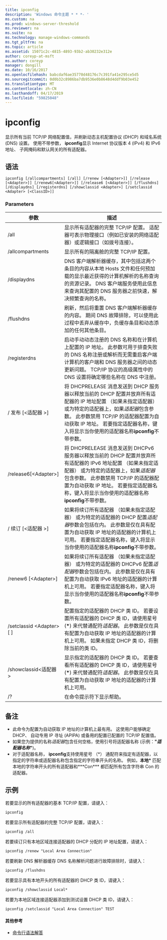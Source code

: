 ```yaml
---
title: ipconfig
description: 'Windows 命令主题 * * *- '
ms.custom: na
ms.prod: windows-server-threshold
ms.reviewer: na
ms.suite: na
ms.technology: manage-windows-commands
ms.tgt_pltfrm: na
ms.topic: article
ms.assetid: 15071c2c-4815-4893-93b2-ab30232e312e
author: coreyp-at-msft
ms.author: coreyp
manager: dongill
ms.date: 10/16/2017
ms.openlocfilehash: babcdaf6ae35770d48176c7c391fa41e295ce5d5
ms.sourcegitcommit: 0d0b32c8986ba7db9536e0b8648d4ddf9b03e452
ms.translationtype: MT
ms.contentlocale: zh-CN
ms.lasthandoff: 04/17/2019
ms.locfileid: "59825048"
---
```

# <a name="ipconfig"></a>ipconfig



显示所有当前 TCP/IP 网络配置值，并刷新动态主机配置协议 (DHCP) 和域名系统 (DNS) 设置。 使用不带参数， **ipconfig**显示 Internet 协议版本 4 (IPv4) 和 IPv6 地址、 子网掩码和默认网关的所有适配器。

## <a name="syntax"></a>语法

```
ipconfig [/allcompartments] [/all] [/renew [<Adapter>]] [/release [<Adapter>]] [/renew6[<Adapter>]] [/release6 [<Adapter>]] [/flushdns] [/displaydns] [/registerdns] [/showclassid <Adapter>] [/setclassid <Adapter> [<ClassID>]]
```

### <a name="parameters"></a>Parameters

|参数|描述|
|---------|-----------|
|/all|显示所有适配器的完整 TCP/IP 配置。 适配器可表示物理接口（例如已安装的网络适配器）或逻辑接口（如拨号连接）。|
|/allcompartments|显示所有的隔离舱的完整 TCP/IP 配置。|
|/displaydns|DNS 客户端解析器缓存，其中包括这两个条目的内容从本地 Hosts 文件和任何预加载的显示最近获得的计算机解析的名称查询的资源记录。 DNS 客户端服务使用此信息来查询其配置的 DNS 服务器之前快速，解决频繁查询的名称。|
|/flushdns|刷新，然后将重置 DNS 客户端解析器缓存的内容。 期间 DNS 故障排除，可以使用此过程中丢弃从缓存中，负缓存条目和动态添加的任何其他条目。|
|/registerdns|启动手动动态注册的 DNS 名称和在计算机上配置的 IP 地址。 此参数可用于排查失败的 DNS 名称注册或解析而无需重启客户端计算机的客户端和 DNS 服务器之间的动态更新问题。 TCP/IP 协议的高级属性中的 DNS 设置将确定哪些名称在 DNS 中注册。|
|/ 发布 [\<适配器 >]|将 DHCPRELEASE 消息发送到 DHCP 服务器以释放当前的 DHCP 配置并放弃所有适配器的 IP 地址配置 （如果未指定适配器） 或为特定的适配器上，如果*适配器*包含参数。 此参数禁用 TCP/IP 的适配器配置为自动获取 IP 地址。 若要指定适配器名称，键入将显示当你使用的适配器名称**ipconfig**不带参数。|
|/release6[\<Adapter>]|将 DHCPRELEASE 消息发送到 DHCPv6 服务器以释放当前的 DHCP 配置并放弃所有适配器的 IPv6 地址配置 （如果未指定适配器） 或为特定的适配器上，如果*适配器*包含参数。 此参数禁用 TCP/IP 的适配器配置为自动获取 IP 地址。 若要指定适配器名称，键入将显示当你使用的适配器名称**ipconfig**不带参数。|
|/ 续订 [\<适配器 >]|如果将续订所有适配器 （如果未指定适配器） 或为特定的适配器的 DHCP 配置*适配器*参数会包括在内。 此参数是仅在具有配置为自动获取 IP 地址的适配器的计算机上可用。 若要指定适配器名称，键入将显示当你使用的适配器名称**ipconfig**不带参数。|
|/renew6 [\<Adapter>]|如果将续订所有适配器 （如果未指定适配器） 或为特定的适配器的 DHCPv6 配置*适配器*参数会包括在内。 此参数是仅在具有配置为自动获取 IPv6 地址的适配器的计算机上可用。 若要指定适配器名称，键入将显示当你使用的适配器名称**ipconfig**不带参数。|
|/setclassid \<Adapter>[ <ClassID>]|配置指定的适配器的 DHCP 类 ID。 若要设置所有适配器的 DHCP 类 ID，请使用星号 (**&#42;**) 来代替通配符*适配器*。 此参数是仅在具有配置为自动获取 IP 地址的适配器的计算机上可用。 如果未指定 DHCP 类 ID，将删除当前的类 ID。|
|/showclassid\<适配器 >|显示指定的适配器的 DHCP 类 ID。 若要查看所有适配器的 DHCP 类 ID，请使用星号 (**&#42;**) 来代替通配符*适配器*。 此参数是仅在具有配置为自动获取 IP 地址的适配器的计算机上可用。|
|/?|在命令提示符下显示帮助。|

## <a name="remarks"></a>备注

-   此命令为配置为自动获取 IP 地址的计算机上最有用。 这使用户能够确定 DHCP、 自动专用 IP 寻址 (APIPA) 或备用的配置已配置的 TCP/IP 配置值。
-   如果您为提供的名称*适配器*包含任何空格，使用引号将适配器名称 (示例：**"***适配器名称***"**)。
-   对于适配器名称， **ipconfig**支持使用星号 （*） 通配符来指定有适配器，以指定的字符串或适配器名称包含指定的字符串开头的名称。 例如，**本地\*** 匹配本地的字符串开头的所有适配器和**\*Con\*** 都匹配所有包含字符串 Con 的适配器。

## <a name="examples"></a>示例

若要显示的所有适配器的基本 TCP/IP 配置，请键入：
```
ipconfig
```
若要显示所有适配器的完整 TCP/IP 配置，请键入：
```
ipconfig /all
```
若要续订只有本地区域连接适配器的 DHCP 分配的 IP 地址配置，请键入：
```
ipconfig /renew "Local Area Connection"
```
若要刷新 DNS 解析器缓存 DNS 名称解析问题进行故障排除时，请键入：
```
ipconfig /flushdns
```
若要显示具有本地开头的所有适配器的 DHCP 类 ID，请键入：
```
ipconfig /showclassid Local*
```
若要为本地区域连接适配器添加到测试设置 DHCP 类 ID，请键入：
```
ipconfig /setclassid "Local Area Connection" TEST
```

#### <a name="additional-references"></a>其他参考

-   [命令行语法解答](command-line-syntax-key.md)